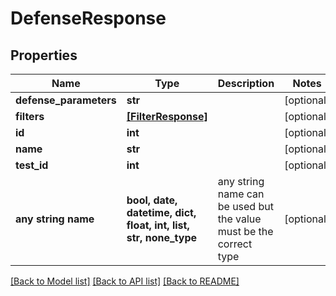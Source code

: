 # DefenseResponse


## Properties
Name | Type | Description | Notes
------------ | ------------- | ------------- | -------------
**defense_parameters** | **str** |  | [optional] 
**filters** | [**[FilterResponse]**](FilterResponse.md) |  | [optional] 
**id** | **int** |  | [optional] 
**name** | **str** |  | [optional] 
**test_id** | **int** |  | [optional] 
**any string name** | **bool, date, datetime, dict, float, int, list, str, none_type** | any string name can be used but the value must be the correct type | [optional]

[[Back to Model list]](../README.md#documentation-for-models) [[Back to API list]](../README.md#documentation-for-api-endpoints) [[Back to README]](../README.md)


